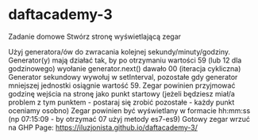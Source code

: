 # daftacademy-3
Zadanie domowe
Stwórz stronę wyświetlającą zegar

Użyj generatora/ów do zwracania kolejnej sekundy/minuty/godziny. Generator(y) mają działać tak, by po otrzymaniu wartości 59 (lub 12 dla godzinowego) wyołanie generator.next() dawało 00 (iteracja cykliczna)
Generator sekundowy wywołuj w setInterval, pozostałe gdy generator mniejszej jednostki osiągnie wartość 59.
Zegar powinien przyjmować godzinę wejścia na stronę jako punkt startowy (jeżeli będziesz miał/a problem z tym punktem - postaraj się zrobić pozostałe - każdy punkt oceniamy osobno)
Zegar powinien być wyświetlany w formacie hh:mm:ss (np 07:15:09 - by otrzymać 07 użyj metody es7-es9)
Gotowy zegar wrzuć na GHP
Page: https://iluzjonista.github.io/daftacademy-3/

